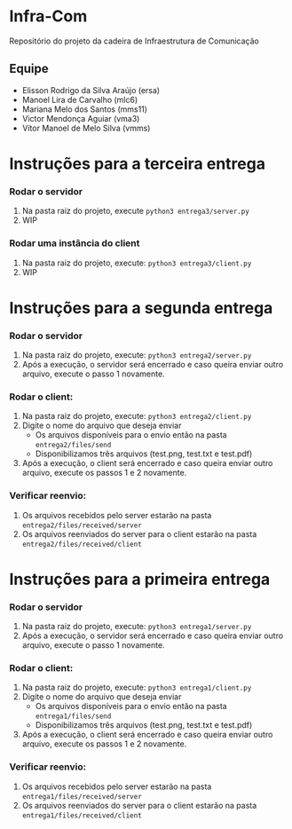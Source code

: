 # Infra-Com

Repositório do projeto da cadeira de Infraestrutura de Comunicação

## Equipe

- Elisson Rodrigo da Silva Araújo (ersa)
- Manoel Lira de Carvalho (mlc6)
- Mariana Melo dos Santos (mms11)
- Victor Mendonça Aguiar (vma3)
- Vítor Manoel de Melo Silva (vmms)

# Instruções para a terceira entrega

### Rodar o servidor
1. Na pasta raiz do projeto, execute ```python3 entrega3/server.py```
2. WIP

### Rodar uma instância do client

1. Na pasta raiz do projeto, execute: ```python3 entrega3/client.py```
2. WIP

# Instruções para a segunda entrega

### Rodar o servidor
1. Na pasta raiz do projeto, execute: ```python3 entrega2/server.py```
2. Após a execução, o servidor será encerrado e caso queira enviar outro arquivo, execute o passo 1 novamente.

### Rodar o client:
1. Na pasta raiz do projeto, execute: ```python3 entrega2/client.py```
2. Digite o nome do arquivo que deseja enviar
    - Os arquivos disponíveis para o envio então na pasta ```entrega2/files/send```
    - Disponibilizamos três arquivos (test.png, test.txt e test.pdf)
3. Após a execução, o client será encerrado e caso queira enviar outro arquivo, execute os passos 1 e 2 novamente.

### Verificar reenvio:
1. Os arquivos recebidos pelo server estarão na pasta ```entrega2/files/received/server```
2. Os arquivos reenviados do server para o client estarão na pasta ```entrega2/files/received/client```

# Instruções para a primeira entrega

### Rodar o servidor
1. Na pasta raiz do projeto, execute: ```python3 entrega1/server.py```
2. Após a execução, o servidor será encerrado e caso queira enviar outro arquivo, execute o passo 1 novamente.

### Rodar o client:
1. Na pasta raiz do projeto, execute: ```python3 entrega1/client.py```
2. Digite o nome do arquivo que deseja enviar
    - Os arquivos disponíveis para o envio então na pasta ```entrega1/files/send```
    - Disponibilizamos três arquivos (test.png, test.txt e test.pdf)
3. Após a execução, o client será encerrado e caso queira enviar outro arquivo, execute os passos 1 e 2 novamente.

### Verificar reenvio:
1. Os arquivos recebidos pelo server estarão na pasta ```entrega1/files/received/server```
2. Os arquivos reenviados do server para o client estarão na pasta ```entrega1/files/received/client```
